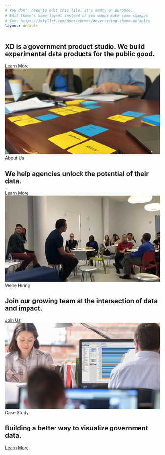 ```yaml
---
# You don't need to edit this file, it's empty on purpose.
# Edit theme's home layout instead if you wanna make some changes
# See: https://jekyllrb.com/docs/themes/#overriding-theme-defaults
layout: default
---
```

<section class="hero">
  <div class="usa-grid">
    <div class="hero-container">
      <div class="hero-content">
        <h1>
          XD is a government product studio. We build experimental data products
          for the public good.
        </h1>
        <a class="usa-button xd-btn" href="{{ site.baseurl }}{% link _pages/about.md %}">Learn More</a>
      </div>
    </div>
  </div>
</section>
<section class="ctas">
  <div class="usa-grid">
    <div class="tile">
      <a href="{{ site.baseurl }}{% link _pages/about.md %}">
        <img src="assets/img/pages/index/hiring-desk.jpg">
      </a>
      <span>About Us</span>
      <h2>
        We help agencies unlock the potential of their data.
      </h2>
      <a class="cta-link" href="{{ site.baseurl }}{% link _pages/about.md %}">Learn More</a>
    </div>
    <div class="tile">
      <a href="{{ site.baseurl }}{% link _pages/join.md %}">
        <img src="assets/img/pages/index/hiring-3.jpg">
      </a>
      <span>We’re Hiring</span>
      <h2>
        Join our growing team at the intersection of data and impact.
      </h2>
      <a class="cta-link" href="{{ site.baseurl }}{% link _pages/join.md %}">Join Us</a>
    </div>
    <div class="tile">
      <a href="{{ site.baseurl }}{% link _projects/data-design-standards.md %}">
        <img src="assets/img/pages/index/dds-image.jpg">
      </a>
      <span>Case Study</span>
      <h2>
        Building a better way to visualize government data.
      </h2>
      <a class="cta-link" href="{{ site.baseurl }}{% link _projects/data-design-standards.md %}">Learn More</a>
    </div>
  </div>
</section>

